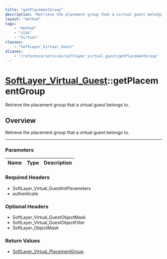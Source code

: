```yaml
---
title: "getPlacementGroup"
description: "Retrieve the placement group that a virtual guest belongs to."
layout: "method"
tags:
    - "method"
    - "sldn"
    - "Virtual"
classes:
    - "SoftLayer_Virtual_Guest"
aliases:
    - "/reference/services/softlayer_virtual_guest/getPlacementGroup"
---
```

# [SoftLayer_Virtual_Guest](/reference/services/SoftLayer_Virtual_Guest)::getPlacementGroup


Retrieve the placement group that a virtual guest belongs to.


## Overview 
Retrieve the placement group that a virtual guest belongs to.

-----

### Parameters 
|Name | Type | Description |
| --- | --- | --- |


### Required Headers
* SoftLayer_Virtual_GuestInitParameters
* authenticate


### Optional Headers
* SoftLayer_Virtual_GuestObjectMask
* SoftLayer_Virtual_GuestObjectFilter
* SoftLayer_ObjectMask

### Return Values
* <a href='/reference/datatypes/SoftLayer_Virtual_PlacementGroup'>SoftLayer_Virtual_PlacementGroup </a>




